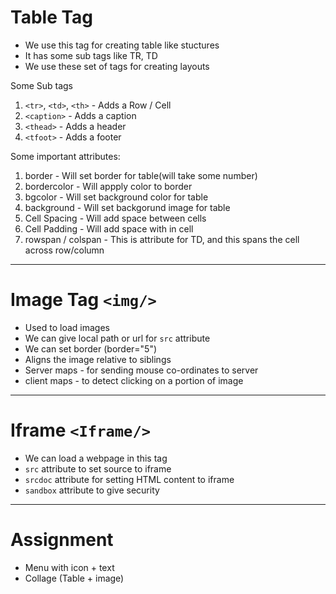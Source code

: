 # Table Tag

* We use this tag for creating table like stuctures
* It has some sub tags like TR, TD
* We use these set of tags for creating layouts


Some Sub tags
1. `<tr>`, `<td>`, `<th>` - Adds a Row / Cell
2. `<caption>` - Adds a caption
3. `<thead>` - Adds a header
4. `<tfoot>` - Adds a footer

Some important attributes:

1. border - Will set border for table(will take some number)
2. bordercolor - Will appply color to border
3. bgcolor - Will set background color for table
4. background - Will set backgorund image for table
5. Cell Spacing - Will add space between cells
6. Cell Padding - Will add space with in cell
7. rowspan / colspan - This is attribute for TD, and this spans the cell across row/column


---

# Image Tag `<img/>`

* Used to load images
* We can give local path or url for `src` attribute
* We can set border (border="5")
* Aligns the image relative to siblings
* Server maps - for sending mouse co-ordinates to server
* client maps - to detect clicking on a portion of image


---

# Iframe `<Iframe/>`

* We can load a webpage in this tag
* `src` attribute to set source to iframe
* `srcdoc` attribute for setting HTML content to iframe
* `sandbox` attribute to give security


----

# Assignment

* Menu with icon + text
* Collage (Table + image)
